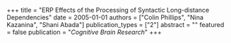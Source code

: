 +++
title = "ERP Effects of the Processing of Syntactic Long-distance Dependencies"
date = 2005-01-01
authors = ["Colin Phillips", "Nina Kazanina", "Shani Abada"]
publication_types = ["2"]
abstract = ""
featured = false
publication = "*Cognitive Brain Research*"
+++

